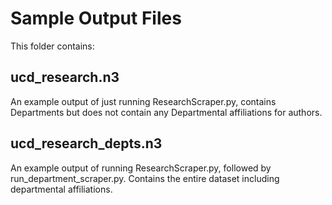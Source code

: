 # Sample Output Files

This folder contains:

## ucd_research.n3
An example output of just running ResearchScraper.py, contains Departments but does not contain any Departmental affiliations for authors.

## ucd_research_depts.n3
An example output of running ResearchScraper.py, followed by run_department_scraper.py. Contains the entire dataset including departmental affiliations.
